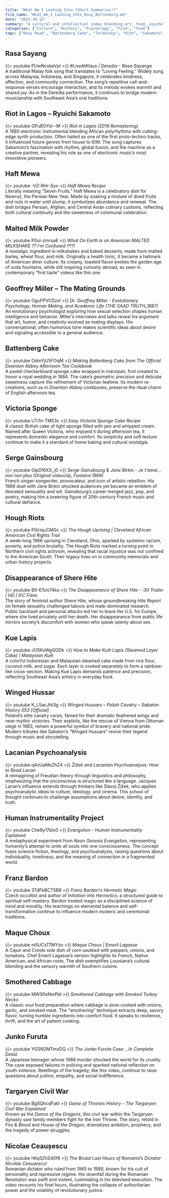 ```yaml
---
title: "What Am I Looking Into (Short Summaries)?"
file_name: "What_Am_I_Looking_Into_Roxy_Battenberg.md"
date: "2025-10-12"
summary: "A cultural and intellectual index blending art, food, psychology, and history — from Roxy Road and Battenberg Cakes to Tarkovsky, Hite, and the Winged Hussars."
categories: ["Culture", "History", "Psychology", "Film", "Food"]
tags: ["Roxy Road", "Battenberg Cake", "Tarkovsky", "Hite", "Sakamoto", "Miller", "Humor Theories"]
---
```


## Rasa Sayang  
{{< youtube PUwNcskeVpI >}} *#LiveAtKlaus | Deredia - Rasa Sayange*  
A traditional Malay folk song that translates to “Loving Feeling.” Widely sung across Malaysia, Indonesia, and Singapore, it celebrates kindness, affection, and community connection. The song’s repetitive call-and-response verses encourage interaction, and its melody evokes warmth and shared joy. As in the Deredia performance, it continues to bridge modern musicianship with Southeast Asia’s oral traditions.


## Riot in Lagos – Ryuichi Sakamoto  
{{< youtube GPuBOYsl--M >}} *Riot in Lagos (2019 Remastering)*  
A 1980 electronic instrumental blending African polyrhythms with cutting-edge synth production. Often hailed as one of the first proto-techno tracks, it influenced future genres from house to IDM. The song captures Sakamoto’s fascination with rhythm, global fusion, and the machine as a creative partner, revealing his role as one of electronic music’s most innovative pioneers.


## Haft Mewa  
{{< youtube -VZ-RHr-Syo >}} *Haft Mewa Recipe*  
Literally meaning “Seven Fruits,” Haft Mewa is a celebratory dish for Nowruz, the Persian New Year. Made by soaking a mixture of dried fruits and nuts in water until plump, it symbolizes abundance and renewal. The dish bridges Persian, Afghan, and Central Asian culinary customs, reflecting both cultural continuity and the sweetness of communal celebration.


## Malted Milk Powder  
{{< youtube P0ul-zmrsa8 >}} *What On Earth Is an American MALTED MILKSHAKE ?? I'm Confused !?!?!*  
A nostalgic ingredient in milkshakes and baked desserts, made from malted barley, wheat flour, and milk. Originally a health tonic, it became a hallmark of American diner culture. Its creamy, toasted flavor evokes the golden age of soda fountains, while still inspiring curiosity abroad, as seen in contemporary “first taste” videos like this one.


## Geoffrey Miller – The Mating Grounds  
{{< youtube OguFPVCDzxI >}} *Dr. Geoffrey Miller - Evolutionary Psychology, Human Mating, and Academic Life (THE SAAD TRUTH_1887)*  
An evolutionary psychologist exploring how sexual selection shapes human intelligence and behavior. Miller’s interviews and talks reveal his argument that art, humor, and creativity evolved as mating displays. His conversational, often humorous tone makes scientific ideas about desire and signaling accessible to a general audience.


## Battenberg Cake  
{{< youtube OdmYjU5FOqM >}} *Making Battenberg Cake from The Official Downton Abbey Afternoon Tea Cookbook*  
A pastel checkerboard sponge cake wrapped in marzipan, first created to honor a royal wedding in 1884. The cake’s geometric precision and delicate sweetness capture the refinement of Victorian teatime. Its modern re-creations, such as in *Downton Abbey* cookbooks, preserve the ritual charm of English afternoon tea.


## Victoria Sponge  
{{< youtube UTi1n-TM53c >}} *Easy Victoria Sponge Cake Recipe*  
A classic British cake of light sponge filled with jam and whipped cream. Named after Queen Victoria, who enjoyed it during afternoon tea, it represents domestic elegance and comfort. Its simplicity and soft texture continue to make it a standard of home baking and cultural nostalgia.


## Serge Gainsbourg  
{{< youtube GlpDf6XX_j0 >}} *Serge Gainsbourg & Jane Birkin - Je t'aime... moi non plus (Original videoclip, Fontana 1969)*  
French singer-songwriter, provocateur, and icon of artistic rebellion. His 1969 duet with Jane Birkin shocked audiences yet became an emblem of liberated sensuality and wit. Gainsbourg’s career merged jazz, pop, and poetry, making him a towering figure of 20th-century French music and cultural defiance.


## Hough Riots  
{{< youtube PiSriquCMGc >}} *The Hough Uprising | Cleveland African American Civil Rights Trail*  
A week-long 1966 uprising in Cleveland, Ohio, sparked by systemic racism, poverty, and police brutality. The Hough Riots marked a turning point in Northern civil rights activism, revealing that racial injustice was not confined to the American South. Their legacy lives on in community memorials and urban history projects.


## Disappearance of Shere Hite  
{{< youtube BX-E1Uo74ks >}} *The Disappearance of Shere Hite - :30 Trailer | HD | IFC Films*  
The story of feminist author Shere Hite, whose groundbreaking *Hite Report* on female sexuality challenged taboos and male-dominated research. Public backlash and personal attacks led her to leave the U.S. for Europe, where she lived privately until her death. Her disappearance from public life mirrors society’s discomfort with women who speak openly about sex.


## Kue Lapis  
{{< youtube JO5KoWgQODk >}} *How to Make Kuih Lapis (Steamed Layer Cake) | Malaysian Kuih*  
A colorful Indonesian and Malaysian steamed cake made from rice flour, coconut milk, and sugar. Each layer is cooked separately to form a rainbow-like cross-section. Making Kue Lapis demands patience and precision, reflecting Southeast Asia’s artistry in everyday food.


## Winged Hussar  
{{< youtube K_L5acJht3g >}} *Winged Hussars – Polish Cavalry – Sabaton History 053 [Official]*  
Poland’s elite cavalry corps, famed for their dramatic feathered wings and near-mythic victories. Their exploits, like the rescue of Vienna from Ottoman siege in 1683, remain a powerful symbol of bravery and national pride. Modern tributes like Sabaton’s “Winged Hussars” revive their legend through music and storytelling.


## Lacanian Psychoanalysis  
{{< youtube q4vUaMeZhZ4 >}} *Žižek and Lacanian Psychoanalysis: How to Read Lacan*  
A reimagining of Freudian theory through linguistics and philosophy, emphasizing that the unconscious is structured like a language. Jacques Lacan’s influence extends through thinkers like Slavoj Žižek, who applies psychoanalytic ideas to culture, ideology, and cinema. This school of thought continues to challenge assumptions about desire, identity, and truth.


## Human Instrumentality Project  
{{< youtube Che9y17bIx0 >}} *Evangelion - Human Instrumentality Explained*  
A metaphysical experiment from *Neon Genesis Evangelion*, representing humanity’s attempt to unite all souls into one consciousness. The concept fuses science fiction, theology, and psychoanalysis, raising questions about individuality, loneliness, and the meaning of connection in a fragmented world.


## Franz Bardon  
{{< youtube 3TdFkBCT5B8 >}} *Franz Bardon's Hermetic Magic*  
Czech occultist and author of *Initiation into Hermetics*, a structured guide to spiritual self-mastery. Bardon treated magic as a disciplined science of mind and morality. His teachings on elemental balance and self-transformation continue to influence modern esoteric and ceremonial traditions.


## Maque Choux  
{{< youtube m5UCsT7MYzo >}} *Maque Choux | Emeril Lagasse*  
A Cajun and Creole side dish of corn sautéed with peppers, onions, and tomatoes. Chef Emeril Lagasse’s version highlights its French, Native American, and African roots. The dish exemplifies Louisiana’s cultural blending and the sensory warmth of Southern cuisine.


## Smothered Cabbage  
{{< youtube MWSfIsNmPbI >}} *Smothered Cabbage with Smoked Turkey Necks*  
A classic soul food preparation where cabbage is slow-cooked with onions, garlic, and smoked meat. The “smothering” technique extracts deep, savory flavor, turning humble ingredients into comfort food. It speaks to resilience, thrift, and the art of patient cooking.

## Junko Furuta  
{{< youtube YGSN2MTmzDQ >}} *The Junko Furuta Case ...In Complete Detail*  
A Japanese teenager whose 1988 murder shocked the world for its cruelty. The case exposed failures in policing and sparked national reflection on youth violence. Retellings of the tragedy, like this video, continue to raise questions about justice, empathy, and social indifference.


## Targaryen Civil War  
{{< youtube BgXQhcdFakI >}} *Game of Thrones History - The Targaryen Civil War Explained*  
Known as the *Dance of the Dragons*, this civil war within the Targaryen dynasty saw family members fight for the Iron Throne. The story, retold in *Fire & Blood* and *House of the Dragon*, dramatizes ambition, prophecy, and the tragedy of power struggles.

## Nicolae Ceaușescu  
{{< youtube hKq5ZhS40f8 >}} *The Brutal Last Hours of Romania’s Dictator Nicolae Ceaușescu!*  
Romanian dictator who ruled from 1965 to 1989, known for his cult of personality and repressive regime. His downfall during the Romanian Revolution was swift and violent, culminating in his televised execution. The video recounts his final hours, illustrating the collapse of authoritarian power and the volatility of revolutionary justice.
